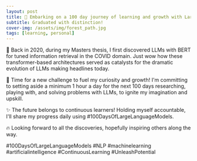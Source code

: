 ```yaml
---
layout: post
title: 📢 Embarking on a 100 day journey of learning and growth with Large Language Models! 🚀
subtitle: Graduated with distinction!
cover-img: /assets/img/forest_path.jpg
tags: [learning, personal]
---
```

🧪 Back in 2020, during my Masters thesis, I first discovered LLMs with BERT for tuned information retrieval in the COVID domain. Just wow how these transformer-based architectures served as catalysts for the dramatic evolution of LLMs making headlines today.

💪 Time for a new challenge to fuel my curiosity and growth! I'm committing to setting aside a minimum 1 hour a day for the next 100 days researching, playing with, and solving problems with LLMs, to ignite my imagination and upskill.

✨ The future belongs to continuous learners! Holding myself accountable, I'll share my progress daily using #100DaysOfLargeLanguageModels.

🔥 Looking forward to all the discoveries, hopefully inspiring others along the way.

#100DaysOfLargeLanguageModels #NLP #machinelearning #artificialintelligence #ContinuousLearning #UnleashPotential